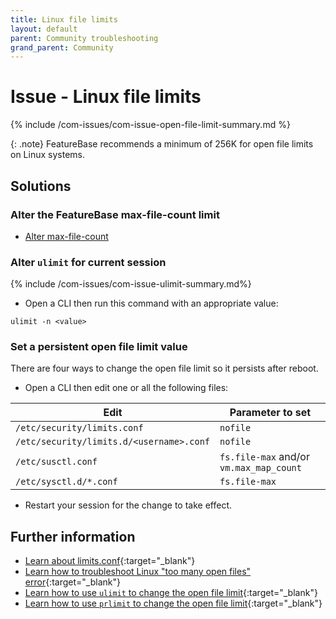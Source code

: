 ```yaml
---
title: Linux file limits
layout: default
parent: Community troubleshooting
grand_parent: Community
---
```


# Issue - Linux file limits

{% include /com-issues/com-issue-open-file-limit-summary.md %}

{: .note}
FeatureBase recommends a minimum of 256K for open file limits on Linux systems.

## Solutions

### Alter the FeatureBase max-file-count limit

* [Alter max-file-count](/docs/community/com-config/com-config-max-file-count-alter)

### Alter `ulimit` for current session

{% include /com-issues/com-issue-ulimit-summary.md%}

* Open a CLI then run this command with an appropriate value:

```
ulimit -n <value>
```

### Set a persistent open file limit value

There are four ways to change the open file limit so it persists after reboot.

* Open a CLI then edit one or all the following files:

| Edit | Parameter to set |
|---|---|
| `/etc/security/limits.conf` | `nofile` |
| `/etc/security/limits.d/<username>.conf` | `nofile` |
| `/etc/susctl.conf` | `fs.file-max` and/or `vm.max_map_count` |
| `/etc/sysctl.d/*.conf` | `fs.file-max` |

* Restart your session for the change to take effect.

## Further information

* [Learn about limits.conf](https://www.geeksforgeeks.org/limits-conf-file-to-limit-users-process-in-linux-with-examples/){:target="_blank"}
* [Learn how to troubleshoot Linux "too many open files" error](https://www.baeldung.com/linux/error-too-many-open-files){:target="_blank"}
* [Learn how to use `ulimit` to change the open file limit](https://linuxconfig.org/limit-user-environment-with-ulimit-linux-command){:target="_blank"}
* [Learn how to use `prlimit` to change the open file limit](https://www.baeldung.com/linux/prlimit){:target="_blank"}
